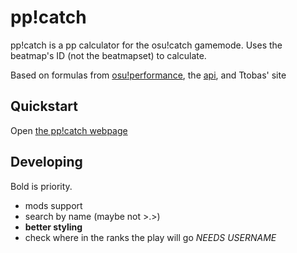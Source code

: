 # pp!catch
pp!catch is a pp calculator for the osu!catch gamemode. Uses the beatmap's ID (not the beatmapset) to calculate.

Based on formulas from [osu!performance](https://github.com/ppy/osu-performance), the [api](https://github.com/ppy/osu-api/wiki), and Ttobas' site 

## Quickstart
Open [the pp!catch webpage](https://de-odex.github.io/pp-catch/pp!catch.html)

## Developing
Bold is priority.
* mods support
* search by name (maybe not >.>)
* **better styling**  
* check where in the ranks the play will go *NEEDS USERNAME*


